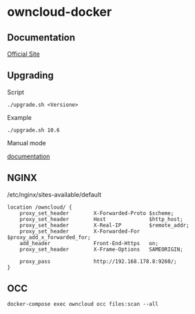 # owncloud-docker

## Documentation
[Official Site](https://doc.owncloud.com/server/admin_manual/instllation/docker/)

## Upgrading

Script

```
./upgrade.sh <Versione>
```

Example

```
./upgrade.sh 10.6
```

Manual mode 

[documentation](documentation/upgrade.md)



## NGINX

/etc/nginx/sites-available/default

```
location /owncloud/ {
    proxy_set_header        X-Forwarded-Proto $scheme;
    proxy_set_header        Host              $http_host;
    proxy_set_header        X-Real-IP         $remote_addr;
    proxy_set_header        X-Forwarded-For   $proxy_add_x_forwarded_for;
    add_header		        Front-End-Https   on;
    proxy_set_header        X-Frame-Options   SAMEORIGIN;
    
    proxy_pass		        http://192.168.178.8:9260/;
}
```

## OCC

```
docker-compose exec owncloud occ files:scan --all
```